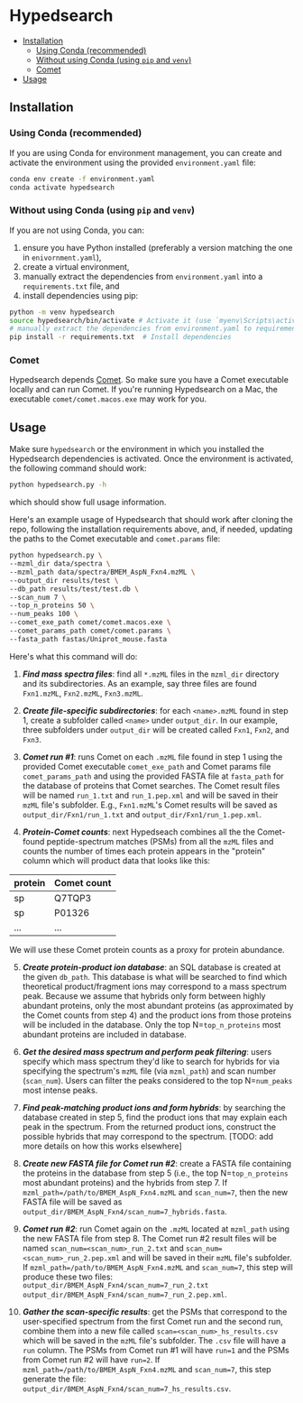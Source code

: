 # Hypedsearch <!-- omit in toc -->

- [Installation](#installation)
  - [Using Conda (recommended)](#using-conda-recommended)
  - [Without using Conda (using `pip` and `venv`)](#without-using-conda-using-pip-and-venv)
  - [Comet](#comet)
- [Usage](#usage)


## Installation

### Using Conda (recommended)

If you are using Conda for environment management, you can create and activate the environment using the provided `environment.yaml` file:

```bash
conda env create -f environment.yaml
conda activate hypedsearch
```

### Without using Conda (using `pip` and `venv`)

If you are not using Conda, you can:

1. ensure you have Python installed (preferably a version matching the one in `enivornment.yaml`),
2. create a virtual environment, 
3. manually extract the dependencies from `environment.yaml` into a `requirements.txt` file, and
4. install dependencies using pip:

```bash
python -m venv hypedsearch
source hypedsearch/bin/activate # Activate it (use `myenv\Scripts\activate` on Windows)
# manually extract the dependencies from environment.yaml to requirements.txt
pip install -r requirements.txt  # Install dependencies
```

### Comet

Hypedsearch depends [Comet](https://comet-ms.sourceforge.net/). 
So make sure you have a Comet executable locally and can run Comet. 
If you're running Hypedsearch on a Mac, the executable `comet/comet.macos.exe` may work for you.

## Usage

Make sure `hypedsearch` or the environment in which you installed the Hypedsearch dependencies is activated. 
Once the environment is activated, the following command should work:

```bash 
python hypedsearch.py -h
```

which should show full usage information. 

Here's an example usage of Hypedsearch that should work after cloning the repo, following the installation requirements above, and, if needed, updating the paths to the Comet executable and `comet.params` file:

```bash
python hypedsearch.py \
--mzml_dir data/spectra \
--mzml_path data/spectra/BMEM_AspN_Fxn4.mzML \
--output_dir results/test \
--db_path results/test/test.db \
--scan_num 7 \
--top_n_proteins 50 \
--num_peaks 100 \
--comet_exe_path comet/comet.macos.exe \
--comet_params_path comet/comet.params \
--fasta_path fastas/Uniprot_mouse.fasta
```

Here's what this command will do:

1. ***Find mass spectra files***: 
find all `*.mzML` files in the `mzml_dir` directory and its subdirectories. 
As an example, say three files are found `Fxn1.mzML`, `Fxn2.mzML`, `Fxn3.mzML`.

2. ***Create file-specific subdirectories***: 
for each `<name>.mzML` found in step 1, create a subfolder called `<name>` under `output_dir`.
In our example, three subfolders under `output_dir` will be created called `Fxn1`, `Fxn2`, and `Fxn3`.

3. ***Comet run #1***: 
runs Comet on each `.mzML` file found in step 1 using the provided Comet executable `comet_exe_path` and Comet params file `comet_params_path` and using the provided FASTA file at `fasta_path` for the database of proteins that Comet searches.
The Comet result files will be named `run_1.txt` and `run_1.pep.xml` and will be saved in their `mzML` file's subfolder. 
E.g., `Fxn1.mzML`'s Comet results will be saved as `output_dir/Fxn1/run_1.txt` and `output_dir/Fxn1/run_1.pep.xml`.

4. ***Protein-Comet counts***:
next Hypedseach combines all the the Comet-found peptide-spectrum matches (PSMs) from all the `mzML` files and counts the number of times each protein appears in the "protein" column which will product data that looks like this:

  | protein | Comet count  |
  | - | - |
  | sp|Q7TQP3|GP119_MOUSE | 10 | 
  |  sp|P01326|INS2_MOUSE | 25 | 
  | ... | ... | 

  We will use these Comet protein counts as a proxy for protein abundance. 

5. ***Create protein-product ion database***: 
an SQL database is created at the given `db_path`.
This database is what will be searched to find which theoretical product/fragment ions may correspond to a mass spectrum peak. 
Because we assume that hybrids only form between highly abundant proteins, only the most abundant proteins (as approximated by the Comet counts from step 4) and the product ions from those proteins will be included in the database.
Only the top N=`top_n_proteins` most abundant proteins are included in database.

6. ***Get the desired mass spectrum and perform peak filtering***: 
users specify which mass spectrum they'd like to search for hybrids for via specifying the spectrum's `mzML` file (via `mzml_path`) and scan number (`scan_num`).
Users can filter the peaks considered to the top N=`num_peaks` most intense peaks.

7. ***Find peak-matching product ions and form hybrids***: 
by searching the database created in step 5, find the product ions that may explain each peak in the spectrum. From the returned product ions, construct the possible hybrids that may correspond to the spectrum. [TODO: add more details on how this works elsewhere]

8. ***Create new FASTA file for Comet run #2***:
create a FASTA file containing the proteins in the database from step 5 (i.e., the top N=`top_n_proteins` most abundant proteins) and the hybrids from step 7.
If `mzml_path=/path/to/BMEM_AspN_Fxn4.mzML` and `scan_num=7`, then the new FASTA file will be saved as `output_dir/BMEM_AspN_Fxn4/scan_num=7_hybrids.fasta`.

9. ***Comet run #2***:
run Comet again on the `.mzML` located at `mzml_path` using the new FASTA file from step 8.
The Comet run #2 result files will be named `scan_num=<scan_num>_run_2.txt` and `scan_num=<scan_num>_run_2.pep.xml` and will be saved in their `mzML` file's subfolder.
If `mzml_path=/path/to/BMEM_AspN_Fxn4.mzML` and `scan_num=7`, this step will produce these two files: `output_dir/BMEM_AspN_Fxn4/scan_num=7_run_2.txt` `output_dir/BMEM_AspN_Fxn4/scan_num=7_run_2.pep.xml`.

10. ***Gather the scan-specific results***:
get the PSMs that correspond to the user-specified spectrum from the first Comet run and the second run, combine them into a new file called `scan=<scan_num>_hs_results.csv` which will be saved in the `mzML` file's subfolder.
The `.csv` file will have a `run` column.
The PSMs from Comet run #1 will have `run=1` and the PSMs from Comet run #2 will have `run=2`. 
If `mzml_path=/path/to/BMEM_AspN_Fxn4.mzML` and `scan_num=7`, this step generate the file: `output_dir/BMEM_AspN_Fxn4/scan_num=7_hs_results.csv`.